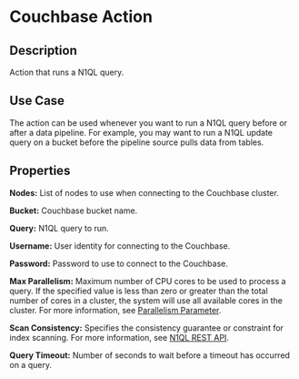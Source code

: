 # Couchbase Action

Description
-----------
Action that runs a N1QL query.

Use Case
--------
The action can be used whenever you want to run a N1QL query before or after a data pipeline.
For example, you may want to run a N1QL update query on a bucket before the pipeline source pulls data from tables.

Properties
----------

**Nodes:** List of nodes to use when connecting to the Couchbase cluster.

**Bucket:** Couchbase bucket name.

**Query:** N1QL query to run.

**Username:** User identity for connecting to the Couchbase.

**Password:** Password to use to connect to the Couchbase.

**Max Parallelism:** Maximum number of CPU cores to be used to process a query. If the specified value is less than
zero or greater than the total number of cores in a cluster, the system will use all available cores in the cluster.
For more information, see [Parallelism Parameter].

[Parallelism Parameter]:
https://docs.couchbase.com/server/6.0/analytics/appendix_2_parameters.html#Parallelism_parameter

**Scan Consistency:** Specifies the consistency guarantee or constraint for index scanning. For more information,
see [N1QL REST API].

[N1QL REST API]:
https://docs.couchbase.com/server/6.0/n1ql/n1ql-rest-api/index.html#table_xmr_grl_lt

**Query Timeout:** Number of seconds to wait before a timeout has occurred on a query.
